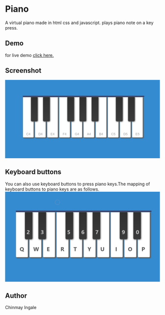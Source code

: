 # Piano
A virtual piano made in html css and javascript. plays piano note on a key press.

## Demo
for live demo [click here.](https://chinmayingale.github.io/piano/)

## Screenshot
![screenshot](https://raw.githubusercontent.com/ChinmayIngale/piano/master/img/ss.PNG "piano")

## Keyboard buttons
You can also use keyboard buttons to press piano keys.The mapping of keyboard buttons to piano keys are as follows.
![keymap](https://raw.githubusercontent.com/ChinmayIngale/piano/master/img/keynote.png "keymap")

## Author
Chinmay Ingale